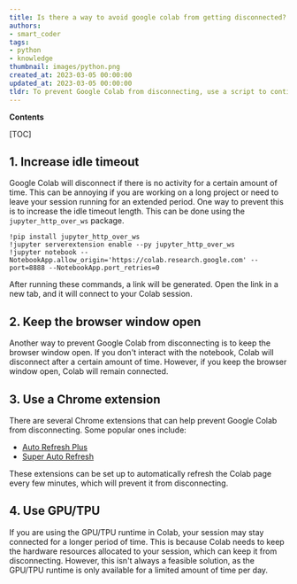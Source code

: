 ```yaml
---
title: Is there a way to avoid google colab from getting disconnected?
authors:
- smart_coder
tags:
- python
- knowledge
thumbnail: images/python.png
created_at: 2023-03-05 00:00:00
updated_at: 2023-03-05 00:00:00
tldr: To prevent Google Colab from disconnecting, use a script to continuously perform an action such as printing the current time or running a loop that performs calculations.
---
```


**Contents**

[TOC]

## 1. Increase idle timeout

Google Colab will disconnect if there is no activity for a certain amount of time. This can be annoying if you are working on a long project or need to leave your session running for an extended period. One way to prevent this is to increase the idle timeout length. This can be done using the `jupyter_http_over_ws` package.

```
!pip install jupyter_http_over_ws
!jupyter serverextension enable --py jupyter_http_over_ws
!jupyter notebook --NotebookApp.allow_origin='https://colab.research.google.com' --port=8888 --NotebookApp.port_retries=0
```

After running these commands, a link will be generated. Open the link in a new tab, and it will connect to your Colab session.

## 2. Keep the browser window open

Another way to prevent Google Colab from disconnecting is to keep the browser window open. If you don't interact with the notebook, Colab will disconnect after a certain amount of time. However, if you keep the browser window open, Colab will remain connected. 

## 3. Use a Chrome extension

There are several Chrome extensions that can help prevent Google Colab from disconnecting. Some popular ones include:

- [Auto Refresh Plus](https://chrome.google.com/webstore/detail/auto-refresh-plus/oilipfekkmncanaajkapbpancpelijih?hl=en)
- [Super Auto Refresh](https://chrome.google.com/webstore/detail/super-auto-refresh-plus/globgafddkdlnalejlkcpaefakkhkdoa?hl=en)

These extensions can be set up to automatically refresh the Colab page every few minutes, which will prevent it from disconnecting.

## 4. Use GPU/TPU

If you are using the GPU/TPU runtime in Colab, your session may stay connected for a longer period of time. This is because Colab needs to keep the hardware resources allocated to your session, which can keep it from disconnecting. However, this isn't always a feasible solution, as the GPU/TPU runtime is only available for a limited amount of time per day.
